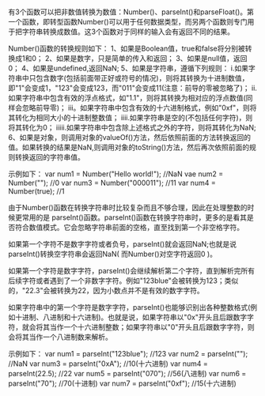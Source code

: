 ##
有3个函数可以把非数值转换为数值：Number()、parseInt()和parseFloat()。第一个函数，即转型函数Number()可以用于任何数据类型，而另两个函数则专门用于把字符串转换成数值。这3个函数对于同样的输入会有返回不同的结果。

Number()函数的转换规则如下：
1、如果是Boolean值，true和false将分别被转换成1和0；
2、如果是数字，只是简单的传入和返回；
3、如果是null值，返回0；
4、如果是undefined,返回NaN;
5、如果是字符串，遵循下列规则：
    i.如果字符串中只包含数字(包括前面带正好或符号的情况)，则将其转换为十进制数值，即"1"会变成1，"123"会变成123，而"011"会变成11(注意：前导的零被忽略了)；
    ii.如果字符串中包含有效的浮点格式，如"1.1"，则将其转换为相对应的浮点数值(同样会忽略前导零)；
    iii。如果字符串中包含有效的十六进制格式，例如"0xf"，则将其转化为相同大小的十进制整数值；
    iiii.如果字符串是空的(不包括任何字符)，则将其转化为0；
    iiiii.如果字符串中包含除上述格式之外的字符，则将其转化为NaN;
6、如果是对象，则调用对象的valueOf()方法，然后依照前面的方法转换返回的值。如果转换的结果是NaN,则调用对象的toString()方法，然后再次依照前面的规则转换返回的字符串值。

示例如下：
var num1 = Number("Hello world!");              //NaN
vae num2 = Number("");                          //0
var num3 = Number("000011");                    //11
var num4 = Number(true);                        //1


由于Number()函数在转换字符串时比较复杂而且不够合理，因此在处理整数的时候更常用的是
parseInt()函数。parseInt()函数在转换字符串时，更多的是看其是否符合数值模式。它会忽略字符串前面的空格，直至找到第一个非空格字符。

如果第一个字符不是数字字符或者负号，parseInt()就会返回NaN;也就是说parseInt()转换空字符串会返回NaN( 而Number()对空字符返回0 )。

如果第一个字符是数字字符，parseInt()会继续解析第二个字符，直到解析完所有后续字符或者遇到了一个非数字字符。例如"123blue"会被转换为123；类似的，"22.3"会被转换为22，因为小数点并不是有效的数字字符。

如果字符串中的第一个字符是数字字符，parseInt()也能够识别出各种整数格式(例如十进制、八进制和十六进制)。也就是说，如果字符串以"0x"开头且后跟数字字符，就会将其当作一个十六进制整数；如果字符串以"0"开头且后跟数字字符，则会将其当作一个八进制数来解析。

示例如下：
var num1 = parseInt("123blue");         //123
var num2 = parseInt("");                //NaN
var num3 = parseInt("0xA");             //10(十六进制)
var num4 = parseInt(22.5);              //22
var num5 = parseInt("070");             //56(八进制)
var num6 = parseInt("70");              //70(十进制)
var num7 = parseInt("0xf");             //15(十六进制)


